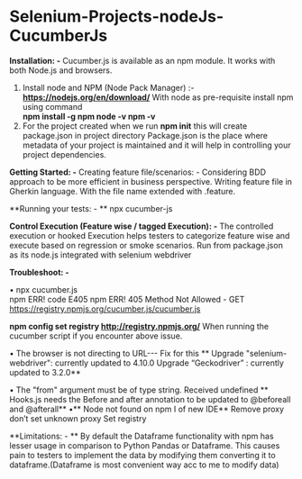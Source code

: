 # Selenium-Projects-nodeJs-CucumberJs

**Installation: -**
Cucumber.js is available as an npm module. It works with both Node.js and browsers.
1)	Install node and NPM (Node Pack Manager) :- **https://nodejs.org/en/download/**
     With node as pre-requisite install npm using command  
      **npm install -g npm
      node -v 
      npm -v**
2) For the project created when we run **npm init** this will create package.json in project directory
Package.json is the place where metadata of your project is maintained and it will help in controlling your project dependencies.

 **Getting Started: -**
 Creating feature file/scenarios: -
 Considering BDD approach to be more efficient in business perspective.
 Writing feature file in Gherkin language. With the file name extended with .feature.

**Running your tests: -	**
  npx cucumber-js

**Control Execution (Feature wise / tagged Execution): -**
 The controlled execution or hooked Execution helps testers to categorize feature wise and execute based on regression or smoke scenarios.
 Run from package.json as its node.js integrated with selenium webdriver 

 **Troubleshoot: -**

•	npx cucumber.js                                          
             npm ERR! code E405
             npm ERR! 405 Method Not Allowed - GET https://registry.npmjs.org/cucumber.js/cucumber.js

  **npm config set registry http://registry.npmjs.org/**
When running the cucumber script if you encounter above issue.
 
•	The browser is not directing to URL--- Fix for this
   ** Upgrade "selenium-webdriver": currently updated to 4.10.0
    Upgrade “Geckodriver” : currently updated to 3.2.0**

•	The "from" argument must be of type string. Received undefined
 ** Hooks.js needs the Before and after annotation to be updated to @beforeall and @afterall**
•**	Node not found on npm I of new IDE**
Remove proxy don’t set unknown proxy
Set registry

**Limitations: - **
By default the Dataframe functionality with npm has lesser usage in comparison to Python Pandas or Dataframe. This causes pain to testers to implement the data by modifying them converting it to dataframe.(Dataframe is most convenient way acc to me to modify data)






